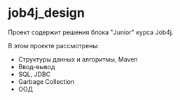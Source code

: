 # job4j_design
Проект содержит решения блока "Junior" курса Job4j.

В этом проекте рассмотрены:
- Структуры данных и алгоритмы, Maven
- Ввод-вывод
- SQL, JDBC
- Garbage Collection
- ООД